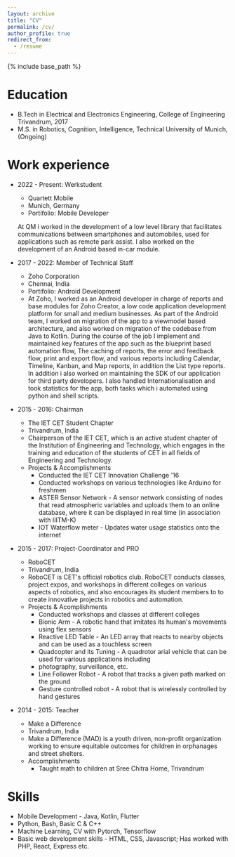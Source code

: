 ```yaml
---
layout: archive
title: "CV"
permalink: /cv/
author_profile: true
redirect_from:
  - /resume
---
```


{% include base_path %}

Education
======
* B.Tech in Electrical and Electronics Engineering, College of Engineering Trivandrum, 2017
* M.S. in Robotics, Cognition, Intelligence, Technical University of Munich, (Ongoing)

Work experience
======
* 2022 - Present: Werkstudent
  * Quartett Mobile
  * Munich, Germany
  * Portifolio: Mobile Developer
  
  At QM i worked in the development of a low level library that facilitates communications between smartphones and automobiles, used for applications such as remote park assist. I also worked on the development of an Android based in-car module.

* 2017 - 2022: Member of Technical Staff
  * Zoho Corporation
  * Chennai, India
  * Portifolio: Android Development
  * At Zoho, I worked as an Android developer in charge of reports and base modules for Zoho Creator, a low code
application development platform for small and medium businesses. As part of the Android team, I worked on
migration of the app to a viewmodel based architecture, and also worked on migration of the codebase from Java
to Kotlin. During the course of the job I implement and maintained key features of the app such as the blueprint
based automation flow, The caching of reports, the error and feedback flow, print and export flow, and various
reports including Calendar, Timeline, Kanban, and Map reports, in addition the List type reports. In addition i also
worked on maintaining the SDK of our application for third party developers. I also handled Internationalisation
and took statistics for the app, both tasks which i automated using python and shell scripts.

* 2015 - 2016: Chairman
  * The IET CET Student Chapter
  * Trivandrum, India
  * Chairperson of the IET CET, which is an active student chapter of the Institution of Engineering and Technology,
which engages in the training and education of the students of CET in all fields of Engineering and Technology.
  * Projects & Accomplishments
    * Conducted the IET CET Innovation Challenge '16
    * Conducted workshops on various technologies like Arduino for freshmen
    * ASTER Sensor Network - A sensor network consisting of nodes that read atmospheric variables and uploads them to an online database, where it can be displayed in real time (in association with IIITM-K)
    * IOT Waterflow meter - Updates water usage statistics onto the internet

* 2015 - 2017: Project-Coordinator and PRO
  * RoboCET
  * Trivandrum, India
  * RoboCET is CET's official robotics club. RoboCET conducts classes, project expos, and workshops in different
colleges on various aspects of robotics, and also encourages its student members to to create innovative projects
in robotics and automation.
  * Projects & Acomplishments
    * Conducted workshops and classes at different colleges
    * Bionic Arm - A robotic hand that imitates its human's movements using flex sensors
    * Reactive LED Table - An LED array that reacts to nearby objects and can be used as a touchless screen
    * Quadcopter and its Tuning - A quadrotor arial vehicle that can be used for various applications including
    * photography, surveillance, etc.
    * Line Follower Robot - A robot that tracks a given path marked on the ground
    * Gesture controlled robot - A robot that is wirelessly controlled by hand gestures

* 2014 - 2015: Teacher
  * Make a Difference
  * Trivandrum, India
  * Make a Difference (MAD) is a youth driven, non-profit organization working to ensure equitable outcomes for children in orphanages and street shelters.
  * Accomplishments
    * Taught math to children at Sree Chitra Home, Trivandrum
  
Skills
======
* Mobile Development - Java, Kotlin, Flutter
* Python, Bash, Basic C & C++
* Machine Learning, CV with Pytorch, Tensorflow
* Basic web development skills - HTML, CSS, Javascript; Has worked with PHP, React, Express etc.

<!-- Publications
======
  <ul>{% for post in site.publications %}
    {% include archive-single-cv.html %}
  {% endfor %}</ul> -->
  
<!-- Talks
======
  <ul>{% for post in site.talks %}
    {% include archive-single-talk-cv.html %}
  {% endfor %}</ul> -->
  
<!-- Teaching
======
  <ul>{% for post in site.teaching %}
    {% include archive-single-cv.html %}
  {% endfor %}</ul>
  
Service and leadership
======
* Currently signed in to 43 different slack teams -->

